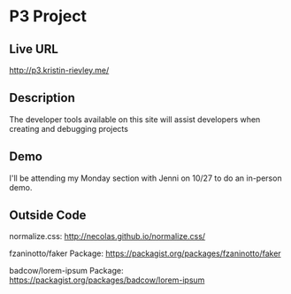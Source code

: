 # P3 Project
## Live URL
http://p3.kristin-rievley.me/

## Description
The developer tools available on this site will assist developers
when creating and debugging projects

## Demo
I'll be attending my Monday section with Jenni on 10/27 to
do an in-person demo.

## Outside Code
normalize.css: http://necolas.github.io/normalize.css/

fzaninotto/faker Package: https://packagist.org/packages/fzaninotto/faker

badcow/lorem-ipsum Package: https://packagist.org/packages/badcow/lorem-ipsum